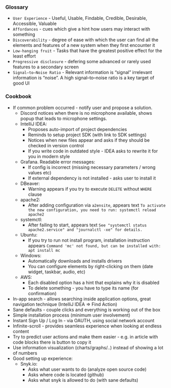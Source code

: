 
### Glossary
* `User Experience` - Useful, Usable, Findable, Credible, Desirable, Accessible, Valuable
* `Affordances` - cues which give a hint how users may interact with something
* `Discoverability` - degree of ease with which the user can find all the elements and features of a new system when they first encounter it
* `Low-hanging fruit` - Tasks that have the greatest positive effect for the least effort
* `Progressive disclosure` - defering some advanced or rarely used features to a secondary screen
* `Signal–to–Noise Ratio` - Relevant information is “signal” irrelevant information is “noise”. A high signal–to–noise ratio is a key target of good UI

### Cookbook
* If common problem occurred - notify user and propose a solution.
	* Discord notices when there is no microphone available, shows popup that leads to microphone settings.
	* IntelliJ IDEA:
		* Proposes auto-import of project dependencies
		* Reminds to setup project SDK (with link to SDK settings)
		* Notices when new files appear and asks if they should be checked in version control
		* If you write code in outdated style - IDEA asks to rewrite it for you in modern style
    * Grafana. Readable error messages:
        * If config is incorrect (missing necessary parameters / wrong values etc)
        * If external dependency is not installed - asks user to install it 
    * DBeaver:
        * Warning appears if you try to execute `DELETE` without `WHERE` clause
    * apache2:
        * After adding configuration via `a2ensite`, appears text `To activate the new configuration, you need to run: systemctl reload apache2`
    * systemctl:
        * After failing to start, appears text `See "systemctl status apache2.service" and "journalctl -xe" for details.`
    * Ubuntu:
        * If you try to run not install program, installation instruction appears `Command 'mc' not found, but can be installed with: apt install mc`
    * Windows:
        * Automatically downloads and installs drivers
        * You can configure elements by right-clicking on them (date widget, taskbar, audio, etc)
    * AWS:
        * Each disabled option has a hint that explains why it is disabled
        * To delete something - you have to type its name (for confirmation)
* In-app search - allows searching inside application options, great navigation technique (IntelliJ IDEA => Find Action)
* Sane defaults - couple clicks and everything is working out of the box
* Simple installation process (minimum user involvement)
* Instant Sign Up / Log In - via OAUTH, using social network account
* Infinite-scroll - provides seamless experience when looking at endless content
* Try to predict user actions and make them easier - e.g. in article with code blocks there is button to copy it
* Use information visualization (charts/graphs/..) instead of showing a lot of numbers
* Good setting up experience:
    * Snyk.io:
        * Asks what user wants to do (analyze open source code)
        * Asks where code is located (github)
        * Asks what snyk is allowed to do (with sane defaults)
